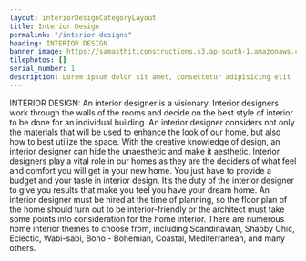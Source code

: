 ```yaml
---
layout: interiorDesignCategoryLayout
title: Interior Design
permalink: "/interior-designs"
heading: INTERIOR DESIGN
banner_image: https://samasthiticonstructions.s3.ap-south-1.amazonaws.com/uploads/ec.jpg
tilephotos: []
serial_number: 1
description: Lorem ipsum dolor sit amet, consectetur adipisicing elit
---
```

INTERIOR DESIGN:
An interior designer is a visionary. Interior designers work through the walls of the rooms and decide on the best style of interior to be done for an individual building. An interior designer considers not only the materials that will be used to enhance the look of our home, but also how to best utilize the space. With the creative knowledge of design, an interior designer can hide the unaesthetic and make it aesthetic. Interior designers play a vital role in our homes as they are the deciders of what feel and comfort you will get in your new home. You just have to provide a budget and your taste in interior design. It’s the duty of the interior designer to give you results that make you feel you have your dream home. An interior designer must be hired at the time of planning, so the floor plan of the home should turn out to be interior-friendly or the architect must take some points into consideration for the home interior. There are numerous home interior themes to choose from, including Scandinavian, Shabby Chic, Eclectic, Wabi-sabi, Boho - Bohemian, Coastal, Mediterranean, and many others. 

